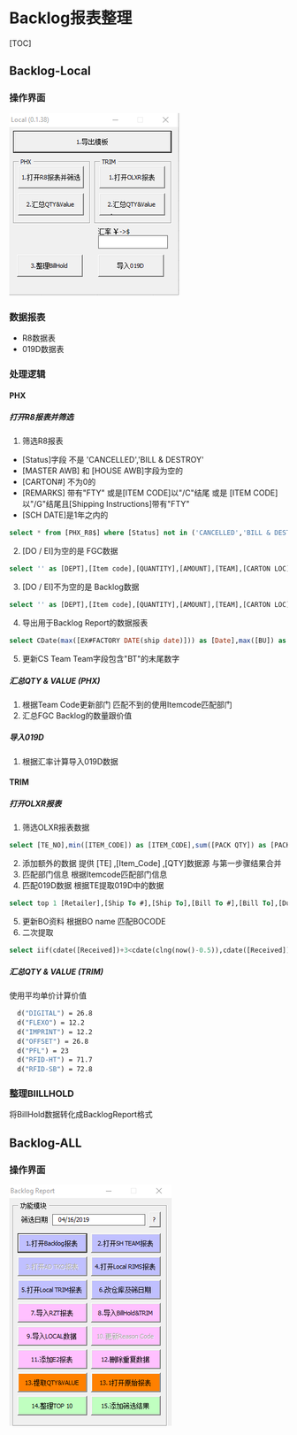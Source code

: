 # Backlog报表整理

[TOC]

## Backlog-Local
### 操作界面
  ![001](res/backlog_001.png)

### 数据报表
* R8数据表
* 019D数据表

### 处理逻辑
#### PHX
##### 打开R8报表并筛选

1. 筛选R8报表
* [Status]字段 不是 'CANCELLED','BILL & DESTROY'
* [MASTER AWB] 和 [HOUSE AWB]字段为空的
* [CARTON#] 不为0的
* [REMARKS] 带有"FTY" 或是[ITEM CODE]以"/C"结尾 或是 [ITEM CODE]以"/G"结尾且[Shipping Instructions]带有"FTY"
* [SCH DATE]是1年之内的
``` sql
select * from [PHX_R8$] where [Status] not in ('CANCELLED','BILL & DESTROY') and [MASTER AWB] is null and [HOUSE AWB] is null and [CARTON#]<>0 and ([REMARKS] like '%FTY%' or right([ITEM CODE],2)='/C' or (right([ITEM CODE],2)='/G' and [Shipping Instructions] like '%fty%')) and abs([SCH DATE]-now())<366"
```
2. [DO / EI]为空的是 FGC数据
```sql
select '' as [DEPT],[Item code],[QUANTITY],[AMOUNT],[TEAM],[CARTON LOC] from [Backlog_PHX_R8$] where [DO / EI] is null
```
3. [DO / EI]不为空的是 Backlog数据
```sql
select '' as [DEPT],[Item code],[QUANTITY],[AMOUNT],[TEAM],[CARTON LOC] from [Backlog_PHX_R8$] where not([DO / EI] is null)
```
4. 导出用于Backlog Report的数据报表
``` sql
select CDate(max([EX#FACTORY DATE(ship date)])) as [Date],max([BU]) as [TEAM],max([BOCODE]) as [BOCODE],max([RBO NAME]) as [RBO NAME],max([SHIPTO VENDOR NAME]) as [ShipToName],sum([AMOUNT]) as [Value],'NS' as [WH],'' as [CTN],'' as [ReasonCode],'' as [APO],'P' as [System],'' as [PI#],'' as [CON#],'' as [TE#],[DO / EI],max([SONO]) as [PO],'' as [Release#],'' as [IssueTime],'' as [Other],'' as [Reason],'" & strOperator_NS_VAT & "' as [Follow],max([BTCODE]) as [BillCode],max([BILLTO VENDOR NAME]) as [BillName],max([SCH DATE]) as [DueDate],max([DEPT#])as [DEPT#],max([STCODE]) as [ShipToCode],max([SONO]) as [PO2],max([Remarks]) as [Remark],max([Shipping Instructions]) as [SI] from [Backlog_PHX_R8$] where not([DO / EI] is null) group by [DO / EI]
```
5. 更新CS Team
  Team字段包含"BT"的末尾数字
##### 汇总QTY & VALUE (PHX)
1. 根据Team Code更新部门 匹配不到的使用Itemcode匹配部门
2. 汇总FGC Backlog的数量跟价值

##### 导入019D
1. 根据汇率计算导入019D数据
#### TRIM
##### 打开OLXR报表
1. 筛选OLXR报表数据
```sql
select [TE_NO],min([ITEM_CODE]) as [ITEM_CODE],sum([PACK QTY]) as [PACK QTY] from [TRIM_OLXR$] where len([TE_NO])=10 and left([TE_NO],1)<>'-' group by [TE_NO]
```
2. 添加额外的数据
  提供 [TE] ,[Item_Code] ,[QTY]数据源 与第一步骤结果合并
3. 匹配部门信息
  根据Itemcode匹配部门信息
4. 匹配019D数据
  根据TE提取019D中的数据
```sql
select top 1 [Retailer],[Ship To #],[Ship To],[Bill To #],[Bill To],[Due Date],[Received],[Unit price],[Special Instruction #1],[Special Instruction #2],[Special Instruction #3],[Special Instruction #4],[Special Instruction #5],[Special Instruction #6] from [DATA_019D] where [TE]='" & Cells(i, "A").Formula & "'
```
5. 更新BO资料
  根据BO name 匹配BOCODE
6. 二次提取
```sql
select iif(cdate([Received])+3<cdate(clng(now()-0.5)),cdate([Received])+3,cdate(clng(now()-1.5))) as [Date],'' as [TEAM],[BOCODE],[Retailer] as [BONAME],[Ship To],[PACK QTY]*[Unit price] as [Value],'NS'as [WH],'' as [CTN],''as [ReasonCode],'' as [APO],'T' as [System],'' as [PI#],'' as [CON#],[TE_NO],'' as [DOEI],'' as [PO#],'' as [Release#],'' as [IssueTime],'' as [Other],'' as [Reason],'" & strOperator_NS_VAT & "' as [Follow],val([Bill To #]) as [Bill To #],[Bill To],[Due Date],[PACK QTY],[DEPT],[Ship To #],[Special Instruction #1],[Special Instruction #2],[Special Instruction #3],[Special Instruction #4],[Special Instruction #5],[Special Instruction #6] FROM [Backlog_TRIM_Local$]
```
##### 汇总QTY & VALUE (TRIM)
  使用平均单价计算价值
```vb
  d("DIGITAL") = 26.8
  d("FLEXO") = 12.2
  d("IMPRINT") = 12.2
  d("OFFSET") = 26.8
  d("PFL") = 23
  d("RFID-HT") = 71.7
  d("RFID-SB") = 72.8
```

### 整理BIILLHOLD
将BillHold数据转化成BacklogReport格式
## Backlog-ALL
### 操作界面
  ![002](res/backlog_002.png)